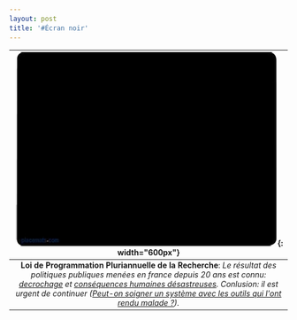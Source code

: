 ```yaml
---
layout: post
title: '#Écran noir'
---
```



| ![imageNJP](/images/EcranNoir.jpeg){: width="600px"} |
|:--:| 
| **Loi de Programmation Pluriannuelle de la Recherche**: *Le résultat des politiques publiques menées en france depuis 20 ans est connu: [decrochage](https://cache.media.enseignementsup-recherche.gouv.fr/file/loi_programmation_pluriannuelle/45/9/RAPPORT_FINAL_GT1_-_Financement_de_la_recherche_1178459.pdf) et [conséquences humaines désastreuses](https://www.nature.com/articles/d41586-020-02853-w). Conlusion:  il est urgent de continuer ([Peut-on  soigner  un  système  avec les  outils  qui l'ont rendu  malade  ?](https://www.lecese.fr/sites/default/files/pdf/Avis/2020/2020_13_programmation_pluriannuelle_recherche.pdf)).*|

